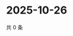 # 2025-10-26

共 0 条

<!-- BEGIN ZHIHUQUESTIONS -->
<!-- 最后更新时间 Sun Oct 26 2025 12:13:23 GMT+0800 (China Standard Time) -->

<!-- END ZHIHUQUESTIONS -->
